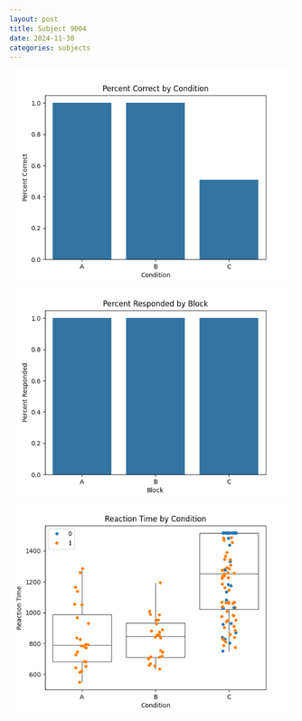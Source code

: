 ```yaml
---
layout: post
title: Subject 9004
date: 2024-11-30
categories: subjects
---
```


![](data/9004/run-33/9004_ATS_percent_correct.png)
![](data/9004/run-33/9004_ATS_percent_responded.png)
![](data/9004/run-33/9004_ATS_rt.png)
